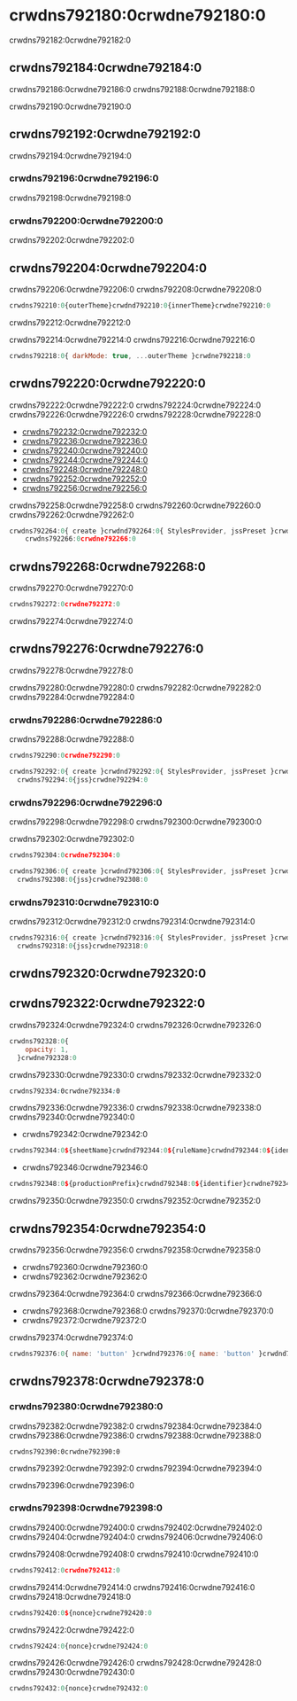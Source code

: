 # crwdns792180:0crwdne792180:0

<p class="description">crwdns792182:0crwdne792182:0</p>

## crwdns792184:0crwdne792184:0

crwdns792186:0crwdne792186:0 crwdns792188:0crwdne792188:0

crwdns792190:0crwdne792190:0

## crwdns792192:0crwdne792192:0

crwdns792194:0crwdne792194:0

### crwdns792196:0crwdne792196:0

crwdns792198:0crwdne792198:0

### crwdns792200:0crwdne792200:0

crwdns792202:0crwdne792202:0

## crwdns792204:0crwdne792204:0

crwdns792206:0crwdne792206:0 crwdns792208:0crwdne792208:0

```jsx
crwdns792210:0{outerTheme}crwdnd792210:0{innerTheme}crwdne792210:0
```

crwdns792212:0crwdne792212:0

crwdns792214:0crwdne792214:0 crwdns792216:0crwdne792216:0

```jsx
crwdns792218:0{ darkMode: true, ...outerTheme }crwdne792218:0
```

## crwdns792220:0crwdne792220:0

crwdns792222:0crwdne792222:0 crwdns792224:0crwdne792224:0 crwdns792226:0crwdne792226:0 crwdns792228:0crwdne792228:0

- [crwdns792232:0crwdne792232:0](crwdns792230:0crwdne792230:0)
- [crwdns792236:0crwdne792236:0](crwdns792234:0crwdne792234:0)
- [crwdns792240:0crwdne792240:0](crwdns792238:0crwdne792238:0)
- [crwdns792244:0crwdne792244:0](crwdns792242:0crwdne792242:0)
- [crwdns792248:0crwdne792248:0](crwdns792246:0crwdne792246:0)
- [crwdns792252:0crwdne792252:0](crwdns792250:0crwdne792250:0)
- [crwdns792256:0crwdne792256:0](crwdns792254:0crwdne792254:0)

crwdns792258:0crwdne792258:0 crwdns792260:0crwdne792260:0 crwdns792262:0crwdne792262:0

```jsx
crwdns792264:0{ create }crwdnd792264:0{ StylesProvider, jssPreset }crwdnd792264:0{jss}crwdne792264:0
    crwdns792266:0crwdne792266:0
```

## crwdns792268:0crwdne792268:0

crwdns792270:0crwdne792270:0

```jsx
crwdns792272:0crwdne792272:0
```

crwdns792274:0crwdne792274:0

## crwdns792276:0crwdne792276:0

crwdns792278:0crwdne792278:0

crwdns792280:0crwdne792280:0 crwdns792282:0crwdne792282:0 crwdns792284:0crwdne792284:0

### crwdns792286:0crwdne792286:0

crwdns792288:0crwdne792288:0

```jsx
crwdns792290:0crwdne792290:0
```

```jsx
crwdns792292:0{ create }crwdnd792292:0{ StylesProvider, jssPreset }crwdne792292:0
  crwdns792294:0{jss}crwdne792294:0
```

### crwdns792296:0crwdne792296:0

crwdns792298:0crwdne792298:0 crwdns792300:0crwdne792300:0

crwdns792302:0crwdne792302:0

```jsx
crwdns792304:0crwdne792304:0
```

```jsx
crwdns792306:0{ create }crwdnd792306:0{ StylesProvider, jssPreset }crwdne792306:0
  crwdns792308:0{jss}crwdne792308:0
```

### crwdns792310:0crwdne792310:0

crwdns792312:0crwdne792312:0 crwdns792314:0crwdne792314:0

```jsx
crwdns792316:0{ create }crwdnd792316:0{ StylesProvider, jssPreset }crwdne792316:0
  crwdns792318:0{jss}crwdne792318:0
```

## crwdns792320:0crwdne792320:0

## crwdns792322:0crwdne792322:0

crwdns792324:0crwdne792324:0 crwdns792326:0crwdne792326:0

```jsx
crwdns792328:0{
    opacity: 1,
  }crwdne792328:0
```

crwdns792330:0crwdne792330:0 crwdns792332:0crwdne792332:0

```css
crwdns792334:0crwdne792334:0
```

crwdns792336:0crwdne792336:0 crwdns792338:0crwdne792338:0 crwdns792340:0crwdne792340:0

- crwdns792342:0crwdne792342:0

```js
crwdns792344:0${sheetName}crwdnd792344:0${ruleName}crwdnd792344:0${identifier}crwdne792344:0
```

- crwdns792346:0crwdne792346:0

```js
crwdns792348:0${productionPrefix}crwdnd792348:0${identifier}crwdne792348:0
```

crwdns792350:0crwdne792350:0 crwdns792352:0crwdne792352:0

## crwdns792354:0crwdne792354:0

crwdns792356:0crwdne792356:0 crwdns792358:0crwdne792358:0

- crwdns792360:0crwdne792360:0
- crwdns792362:0crwdne792362:0

crwdns792364:0crwdne792364:0 crwdns792366:0crwdne792366:0

- crwdns792368:0crwdne792368:0 crwdns792370:0crwdne792370:0
- crwdns792372:0crwdne792372:0

crwdns792374:0crwdne792374:0

```jsx
crwdns792376:0{ name: 'button' }crwdnd792376:0{ name: 'button' }crwdnd792376:0{ name: 'button' }crwdne792376:0
```

## crwdns792378:0crwdne792378:0

### crwdns792380:0crwdne792380:0

crwdns792382:0crwdne792382:0 crwdns792384:0crwdne792384:0 crwdns792386:0crwdne792386:0 crwdns792388:0crwdne792388:0

    crwdns792390:0crwdne792390:0
    

crwdns792392:0crwdne792392:0 crwdns792394:0crwdne792394:0

crwdns792396:0crwdne792396:0

### crwdns792398:0crwdne792398:0

crwdns792400:0crwdne792400:0 crwdns792402:0crwdne792402:0 crwdns792404:0crwdne792404:0 crwdns792406:0crwdne792406:0

crwdns792408:0crwdne792408:0 crwdns792410:0crwdne792410:0

```js
crwdns792412:0crwdne792412:0
```

crwdns792414:0crwdne792414:0 crwdns792416:0crwdne792416:0 crwdns792418:0crwdne792418:0

```js
crwdns792420:0${nonce}crwdne792420:0
```

crwdns792422:0crwdne792422:0

```jsx
crwdns792424:0{nonce}crwdne792424:0
```

crwdns792426:0crwdne792426:0 crwdns792428:0crwdne792428:0 crwdns792430:0crwdne792430:0

```jsx
crwdns792432:0{nonce}crwdne792432:0
```